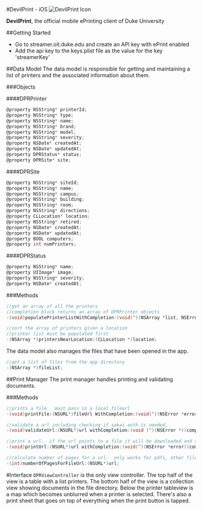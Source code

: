 #DevilPrint -  iOS
![DevilPrint Icon](http://imgur.com/FeGV99U.png)

**DevilPrint**, the official mobile ePrinting client of Duke University

##Getting Started
* Go to streamer.oit.duke.edu and create an API key with ePrint enabled
* Add the api key to the keys.plist file as the value for the key 'streamerKey'

##Data Model
The data model is responsible for getting and maintaining a list of printers and the associated information about them.

###Objects

####DPRPrinter
```objective-c
@property NSString* printerId;
@property NSString* type;
@property NSString* name;
@property NSString* brand;
@property NSString* model;
@property NSString* severity;
@property NSDate* createdAt;
@property NSDate* updatedAt;
@property DPRStatus* status;
@property DPRSite* site;
```
####DPRSite
``` objective-c
@property NSString* siteId;
@property NSString* name;
@property NSString* campus;
@property NSString* building;
@property NSString* room;
@property NSString* directions;
@property CLLocation* location;
@property NSString* retired;
@property NSDate* createdAt;
@property NSDate* updatedAt;
@property BOOL computers;
@property int numPrinters;
```
####DPRStatus
``` objective-c
@property NSString* name;
@property UIImage* image;
@property NSString* severity;
@property NSDate* createdAt;
```

###Methods
``` objective-c
//get an array of all the printers
//completion block returns an array of DPRPrinter objects
-(void)populatePrinterListWithCompletion:(void(^)(NSArray *list, NSError *error))completion;
```
``` objective-c
//sort the array of printers given a location
//printer list must be populated first
-(NSArray *)printersNearLocation:(CLLocation *)location;
```
The data model also manages the files that have been opened in the app.

``` objective-c
//get a list of files from the app directory
-(NSArray *)fileList;
```

##Print Manager
The print manager handles printing and validating documents.

###Methods
``` objective-c
//prints a file.  must pass in a local fileurl
-(void)printFile:(NSURL*)fileUrl WithCompletion:(void(^)(NSError *error))completion;
```
``` objective-c
//validate a url including checking if sakai auth is needed.
-(void)validateUrl:(NSURL*)url withCompletion:(void (^)(NSError *))completion;
```
``` objective-c
//print a url.  if the url points to a file it will be downloaded and sent as a param
-(void)printUrl:(NSURL*)url withCompletion:(void(^)(NSError *error))completion;
```
``` objective-c
//calculate number of pages for a url.  only works for pdfs, other files return 0
-(int)numberOfPagesForFileUrl:(NSURL*)url;
```

#Interface
`DPRViewController` is the only view controller.  The top half of the view is a table with a list printers.  The bottom half of the view is a collection view showing documents in the file directory.  Below the printer tableview is a map which becomes unblurred when a printer is selected.  There's also a print sheet that goes on top of everything when the print button is tapped.













